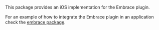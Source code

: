 This package provides an iOS implementation for the Embrace plugin.

For an example of how to integrate the Embrace plugin in an application check the [embrace package](https://pub.dev/packages/embrace).